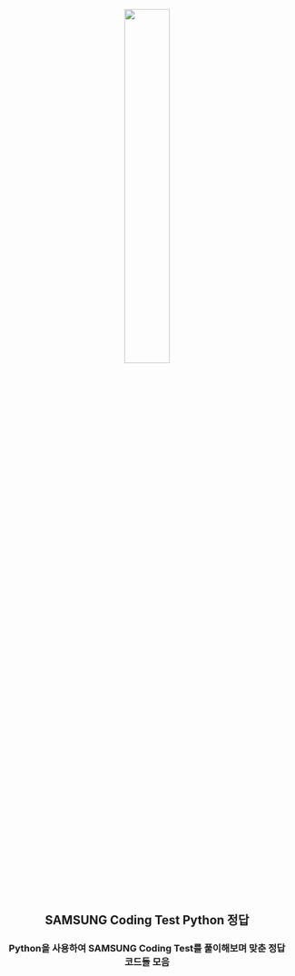 <p align="center">
  <img src="https://github.com/user-attachments/assets/bcea6048-06cc-434d-84ca-c8fd9bcdaa1b" width="40%">
</p>

<h2 align="center">SAMSUNG Coding Test Python 정답 </h2>
<h3 align="center">Python을 사용하여 SAMSUNG Coding Test를 풀이해보며 맞춘 정답 코드들 모음</h3></h3>
